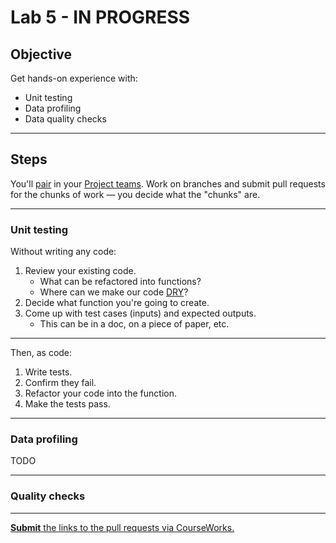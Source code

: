 # Lab 5 - IN PROGRESS

## Objective

Get hands-on experience with:

- Unit testing
- Data profiling
- Data quality checks

---

## Steps

You'll [pair](../docs/pairing.md) in your [Project teams](../docs/project.md#teams). Work on branches and submit pull requests for the chunks of work — you decide what the "chunks" are.

---

### Unit testing

Without writing any code:

1. Review your existing code.
   - What can be refactored into functions?
   - Where can we make our code [DRY](https://dzone.com/articles/is-your-code-dry-or-wet)?
1. Decide what function you're going to create.
1. Come up with test cases (inputs) and expected outputs.
   - This can be in a doc, on a piece of paper, etc.

---

Then, as code:

1. Write tests.
1. Confirm they fail.
1. Refactor your code into the function.
1. Make the tests pass.

---

### Data profiling

TODO

---

### Quality checks

---

[**Submit** the links to the pull requests via CourseWorks.](https://courseworks2.columbia.edu/courses/210480/assignments)

